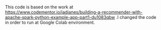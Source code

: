 This code is based on the work at
https://www.codementor.io/jadianes/building-a-recommender-with-apache-spark-python-example-app-part1-du1083qbw 
.I changed the code in order to run at Google Colab environment.
